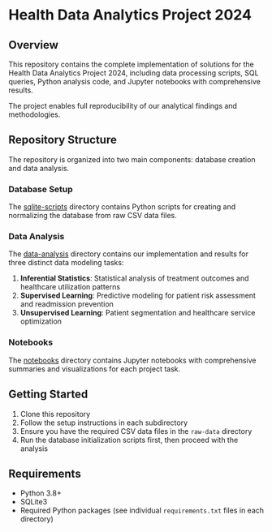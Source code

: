 # Health Data Analytics Project 2024

## Overview

This repository contains the complete implementation of solutions for the Health Data Analytics Project 2024, including data processing scripts, SQL queries, Python analysis code, and Jupyter notebooks with comprehensive results.

The project enables full reproducibility of our analytical findings and methodologies.

## Repository Structure

The repository is organized into two main components: database creation and data analysis.

### Database Setup

The [sqlite-scripts](./sqlite-scripts) directory contains Python scripts for creating and normalizing the database from raw CSV data files.

### Data Analysis

The [data-analysis](./data-analysis) directory contains our implementation and results for three distinct data modeling tasks:

1. **Inferential Statistics**: Statistical analysis of treatment outcomes and healthcare utilization patterns
2. **Supervised Learning**: Predictive modeling for patient risk assessment and readmission prevention
3. **Unsupervised Learning**: Patient segmentation and healthcare service optimization

### Notebooks

The [notebooks](./notebooks) directory contains Jupyter notebooks with comprehensive summaries and visualizations for each project task.

## Getting Started

1. Clone this repository
2. Follow the setup instructions in each subdirectory
3. Ensure you have the required CSV data files in the `raw-data` directory
4. Run the database initialization scripts first, then proceed with the analysis

## Requirements

- Python 3.8+
- SQLite3
- Required Python packages (see individual `requirements.txt` files in each directory)